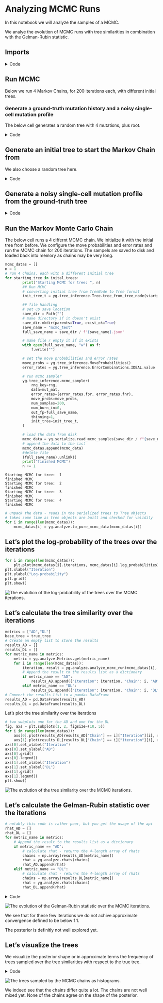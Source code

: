 # Analyzing MCMC Runs

In this notebook we will analyze the samples of a MCMC.

We analye the evolution of MCMC runs with tree similarities in
combination with the Gelman-Rubin statistic.

## Imports

<details>
<summary>Code</summary>

``` python
## imports
import pyggdrasil as yg
import jax.numpy as jnp
import numpy as np
import jax.random as random
import pandas as pd
from pathlib import Path
import matplotlib.pyplot as plt

# matplotlib inline
%matplotlib inline 
```

</details>

## Run MCMC

Below we run 4 Markov Chains, for 200 iterations each, with different
initial trees.

### Generate a ground-truth mutation history and a noisy single-cell mutation profile

The below cell generates a random tree with 4 mutations, plus root.

<details>
<summary>Code</summary>

``` python
# make true tree
tree_type = yg.tree_inference.TreeType.RANDOM
mutations = 10
nodes = mutations + 1
tree_seed = 42
true_tree = yg.tree_inference.make_tree(nodes, tree_type, tree_seed) 
```

</details>

## Generate an initial tree to start the Markov Chain from

We also choose a random tree here.

<details>
<summary>Code</summary>

``` python
inital_trees = []
tree_type = yg.tree_inference.TreeType.RANDOM
for i in range(4):
    tree_seed = i
    inital_trees.append(yg.tree_inference.make_tree(nodes, tree_type, tree_seed))
```

</details>

## Generate a noisy single-cell mutation profile from the ground-truth tree

<details>
<summary>Code</summary>

``` python
## generate some little nois data
# Set up the simulation model
csm = yg.tree_inference.CellSimulationModel(
    n_cells=1000,
    n_mutations=mutations,
    fpr=0.01,
    fnr=0.2,
    na_rate=0.0,
    observe_homozygous=False,
    strategy=yg.tree_inference.CellAttachmentStrategy.UNIFORM_EXCLUDE_ROOT,
)


# Generate Data
seed = 42
rng = random.PRNGKey(seed)
data = yg.tree_inference.gen_sim_data(
    csm,
    rng,
    true_tree
    )

mut_mat = jnp.array(data['noisy_mutation_mat'])
```

</details>

## Run the Markov Monte Carlo Chain

The below cell runs a 4 differnt MCMC chain. We initialize it with the
initial tree from before. We configure the move probabilities and error
rates and run the MCMC chain for 200 iterations. The sampels are saved
to disk and loaded back into memory as chains may be very long.

``` python
mcmc_datas = []
n = 1
# run 4 chains, each with a different initial tree
for starting_tree in inital_trees:
        print("Starting MCMC for tree: ", n)
        ## Run MCMC
        # converting initial tree from TreeNode to Tree format
        init_tree_t = yg.tree_inference.Tree.tree_from_tree_node(starting_tree)

        ## file handling
        # set up save location
        save_dir = Path("")
        # make directory if it doesn't exist
        save_dir.mkdir(parents=True, exist_ok=True)
        save_name = "mcmc_test"
        full_save_name = save_dir / f"{save_name}.json"

        # make file / empty it if it exists
        with open(full_save_name, "w") as f:
            f.write("")

        # set the move probabilities and error rates
        move_probs = yg.tree_inference.MoveProbabilities()
        error_rates = yg.tree_inference.ErrorCombinations.IDEAL.value

        # run mcmc sampler
        yg.tree_inference.mcmc_sampler(
            rng_key=rng,
            data=mut_mat,
            error_rates=(error_rates.fpr, error_rates.fnr),
            move_probs=move_probs,
            num_samples=200,
            num_burn_in=0,
            out_fp=full_save_name,
            thinning=1,
            init_tree=init_tree_t,
        )

        # load the data from disk
        mcmc_data = yg.serialize.read_mcmc_samples(save_dir / f"{save_name}.json")
        # append the data to the list
        mcmc_datas.append(mcmc_data)
        #delete file
        (full_save_name).unlink()
        print("finished MCMC")
        n += 1
```

    Starting MCMC for tree:  1
    finished MCMC
    Starting MCMC for tree:  2
    finished MCMC
    Starting MCMC for tree:  3
    finished MCMC
    Starting MCMC for tree:  4
    finished MCMC

``` python
# unpack the data - reads in the serialized trees to Tree objects
# takes some time as tree objects are built and checked for validity
for i in range(len(mcmc_datas)):
    mcmc_datas[i] = yg.analyze.to_pure_mcmc_data(mcmc_datas[i])
```

## Let’s plot the log-probability of the trees over the iterations

``` python
for i in range(len(mcmc_datas)):
    plt.plot(mcmc_datas[i].iterations, mcmc_datas[i].log_probabilities)
plt.xlabel("Iteration")
plt.ylabel("Log-probability")
plt.grid()
plt.show()
```

<img
src="../analyzeMCMC_files/figure-commonmark/log-prob-iter-output-1.png"
id="log-prob-iter"
alt="The evolution of the log-probability of the trees over the MCMC iterations." />

## Let’s calculate the tree similarity over the iterations

``` python
metrics = ["AD","DL"]
base_tree = true_tree
# Create an empty list to store the results
results_AD = []
results_DL = []
for metric_name in metrics:
    metric = yg.analyze.Metrics.get(metric_name)
    for i in range(len(mcmc_datas)):
        iteration, result = yg.analyze.analyze_mcmc_run(mcmc_datas[i], metric, base_tree)
        # Append the result to the results list as a dictionary
        if metric_name == "AD":
            results_AD.append({"Iteration": iteration, "Chain": i, "AD": result})
        elif metric_name == "DL":
            results_DL.append({"Iteration": iteration, "Chain": i, "DL": result})
# Convert the results list to a pandas DataFrame
results_AD = pd.DataFrame(results_AD)
results_DL = pd.DataFrame(results_DL)
```

Let’s plot the tree similarity over the iterations

``` python
# two subplots one for the AD and one for the DL
fig, axs = plt.subplots(1, 2, figsize=(10, 5))
for i in range(len(mcmc_datas)):
    axs[0].plot(results_AD[results_AD["Chain"] == i]["Iteration"][i], results_AD[results_AD["Chain"] == i]["AD"][i], label=f"Chain {i}")
    axs[1].plot(results_DL[results_DL["Chain"] == i]["Iteration"][i], results_DL[results_DL["Chain"] == i]["DL"][i], label=f"Chain {i}")
axs[0].set_xlabel("Iteration")
axs[0].set_ylabel("AD")
axs[0].grid()
axs[0].legend()
axs[1].set_xlabel("Iteration")
axs[1].set_ylabel("DL")
axs[1].grid()
axs[1].legend()
plt.show()
```

<img
src="../analyzeMCMC_files/figure-commonmark/tree-sim-iter-output-1.png"
id="tree-sim-iter"
alt="The evolution of the tree similarity over the MCMC iterations." />

## Let’s calculate the Gelman-Rubin statistic over the iterations

``` python
# notably this code is rather poor, but you get the usage of the api
rhat_AD = []
rhat_DL = []
for metric_name in metrics:
    # Append the result to the results list as a dictionary
    if metric_name == "AD":
        # calculate rhat - returns the 4-length array of rhats
        chains = np.array(results_AD[metric_name])
        rhat = yg.analyze.rhats(chains)
        rhat_AD.append(rhat)
    elif metric_name == "DL":
        # calculate rhat - returns the 4-length array of rhats
        chains = np.array(results_DL[metric_name])
        rhat = yg.analyze.rhats(chains)
        rhat_DL.append(rhat)
```

<details>
<summary>Code</summary>

``` python
# two subplots one for the AD and one for the DL
fig, axs = plt.subplots(1, 2, figsize=(10, 5))
for i in range(len(mcmc_datas)):
    axs[0].plot(np.arange(1,len(rhat_DL[0])+1,1), rhat_AD[0])
    axs[1].plot(np.arange(1,len(rhat_DL[0])+1,1), rhat_DL[0])
    # make horizontal lines at 1.1
    axs[0].axhline(y=1.1, color='r', linestyle='-')
    axs[1].axhline(y=1.1, color='r', linestyle='-')
axs[0].set_xlabel("Iteration")
axs[0].set_ylabel("AD")
axs[0].grid()
axs[1].set_xlabel("Iteration")
axs[1].set_ylabel("DL")
axs[1].grid()
axs[1].legend()
plt.title("Gelman-Rubin statistic on the Tree Similarity")
plt.show()
```

</details>

<img src="../analyzeMCMC_files/figure-commonmark/rhat-iter-output-1.png"
id="rhat-iter"
alt="The evolution of the Gelman-Rubin statistic over the MCMC iterations." />

We see that for these few iterations we do not achive approximate
convergence defined to be below 1.1.

The posterior is definitly not well explored yet.

## Let’s visualize the trees

We visualize the posterior shape or in approximate terms the frequency
of trees sampled over the tree similarities with respect to the true
tree.

<details>
<summary>Code</summary>

``` python
# two subplots one for the AD and one for the DL
# the tree similarities on the x-axis and chains in distinct colors
fig, axs = plt.subplots(1, 2, figsize=(10, 5))
for i in range(len(mcmc_datas)):
    axs[0].hist(results_AD[results_AD["Chain"] == i]["AD"][i], label=f"Chain {i}", alpha=0.5)
    axs[1].hist(results_DL[results_DL["Chain"] == i]["DL"][i], label=f"Chain {i}", alpha=0.5)
axs[0].set_xlabel("AD")
axs[0].set_ylabel("Frequency")
axs[0].grid()
axs[0].legend()
axs[1].set_xlabel("DL")
axs[1].set_ylabel("Frequency")
axs[1].grid()
axs[1].legend()
plt.show()
```

</details>

<img src="../analyzeMCMC_files/figure-commonmark/tree-vis-output-1.png"
id="tree-vis"
alt="The trees sampled by the MCMC chains as histograms." />

We indeed see that the chains differ quite a lot. The chains are not
well mixed yet. None of the chains agree on the shape of the posterior.
